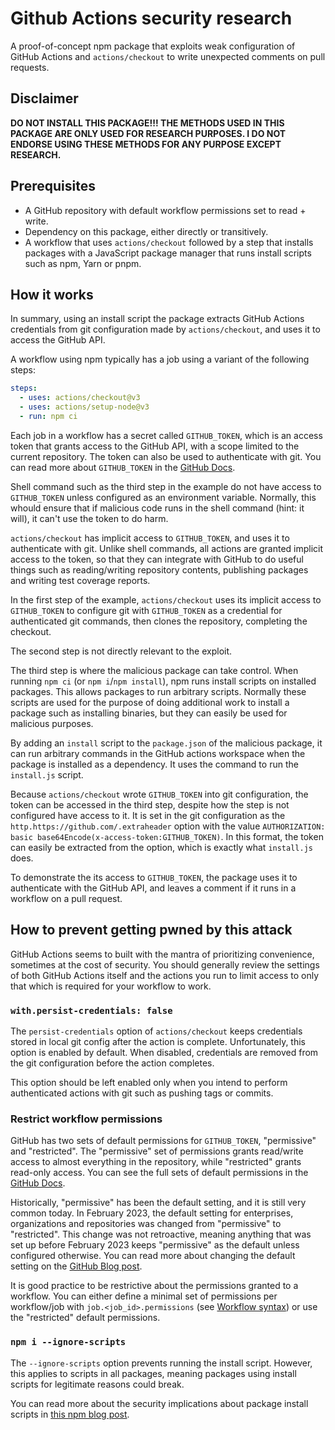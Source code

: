 # Github Actions security research

A proof-of-concept npm package that exploits weak configuration of GitHub Actions and `actions/checkout` to write unexpected comments on pull requests.

## Disclaimer

**DO NOT INSTALL THIS PACKAGE!!! THE METHODS USED IN THIS PACKAGE ARE ONLY USED FOR RESEARCH PURPOSES. I DO NOT ENDORSE USING THESE METHODS FOR ANY PURPOSE EXCEPT RESEARCH.**

## Prerequisites

- A GitHub repository with default workflow permissions set to read + write.
- Dependency on this package, either directly or transitively.
- A workflow that uses `actions/checkout` followed by a step that installs packages with a JavaScript package manager that runs install scripts such as npm, Yarn or pnpm.

## How it works

In summary, using an install script the package extracts GitHub Actions credentials from git configuration made by `actions/checkout`, and uses it to access the GitHub API.

A workflow using npm typically has a job using a variant of the following steps:

```yaml
steps:
  - uses: actions/checkout@v3
  - uses: actions/setup-node@v3
  - run: npm ci
```

Each job in a workflow has a secret called `GITHUB_TOKEN`, which is an access token that grants access to the GitHub API, with a scope limited to the current repository. The token can also be used to authenticate with git. You can read more about `GITHUB_TOKEN` in the [GitHub Docs](https://docs.github.com/en/actions/security-guides/automatic-token-authentication).

Shell command such as the third step in the example do not have access to `GITHUB_TOKEN` unless configured as an environment variable. Normally, this whould ensure that if malicious code runs in the shell command (hint: it will), it can't use the token to do harm.

`actions/checkout` has implicit access to `GITHUB_TOKEN`, and uses it to authenticate with git. Unlike shell commands, all actions are granted implicit access to the token, so that they can integrate with GitHub to do useful things such as reading/writing repository contents, publishing packages and writing test coverage reports.

In the first step of the example, `actions/checkout` uses its implicit access to `GITHUB_TOKEN` to configure git with `GITHUB_TOKEN` as a credential for authenticated git commands, then clones the repository, completing the checkout.

The second step is not directly relevant to the exploit.

The third step is where the malicious package can take control. When running `npm ci` (or `npm i`/`npm install`), npm runs install scripts on installed packages. This allows packages to run arbitrary scripts. Normally these scripts are used for the purpose of doing additional work to install a package such as installing binaries, but they can easily be used for malicious purposes.

By adding an `install` script to the `package.json` of the malicious package, it can run arbitrary commands in the GitHub actions workspace when the package is installed as a dependency. It uses the command to run the `install.js` script.

Because `actions/checkout` wrote `GITHUB_TOKEN` into git configuration, the token can be accessed in the third step, despite how the step is not configured have access to it. It is set in the git configuration as the `http.https://github.com/.extraheader` option with the value `AUTHORIZATION: basic base64Encode(x-access-token:GITHUB_TOKEN)`. In this format, the token can easily be extracted from the option, which is exactly what `install.js` does.

To demonstrate the its access to `GITHUB_TOKEN`, the package uses it to authenticate with the GitHub API, and leaves a comment if it runs in a workflow on a pull request.

## How to prevent getting pwned by this attack

GitHub Actions seems to built with the mantra of prioritizing convenience, sometimes at the cost of security. You should generally review the settings of both GitHub Actions itself and the actions you run to limit access to only that which is required for your workflow to work.

### `with.persist-credentials: false`

The `persist-credentials` option of `actions/checkout` keeps credentials stored in local git config after the action is complete. Unfortunately, this option is enabled by default. When disabled, credentials are removed from the git configuration before the action completes.

This option should be left enabled only when you intend to perform authenticated actions with git such as pushing tags or commits.

### Restrict workflow permissions

GitHub has two sets of default permissions for `GITHUB_TOKEN`, "permissive" and "restricted". The "permissive" set of permissions grants read/write access to almost everything in the repository, while "restricted" grants read-only access. You can see the full sets of default permissions in the [GitHub Docs](https://docs.github.com/en/actions/security-guides/automatic-token-authentication#permissions-for-the-github_token).

Historically, "permissive" has been the default setting, and it is still very common today. In February 2023, the default setting for enterprises, organizations and repositories was changed from "permissive" to "restricted". This change was not retroactive, meaning anything that was set up before February 2023 keeps "permissive" as the default unless configured otherwise. You can read more about changing the default setting on the [GitHub Blog post](https://github.blog/changelog/2023-02-02-github-actions-updating-the-default-github_token-permissions-to-read-only/).

It is good practice to be restrictive about the permissions granted to a workflow. You can either define a minimal set of permissions per workflow/job with `job.<job_id>.permissions` (see [Workflow syntax](https://docs.github.com/en/actions/using-workflows/workflow-syntax-for-github-actions#jobsjob_idpermissions)) or use the "restricted" default permissions.

### `npm i --ignore-scripts`

The `--ignore-scripts` option prevents running the install script. However, this applies to scripts in all packages, meaning packages using install scripts for legitimate reasons could break.

You can read more about the security implications about package install scripts in [this npm blog post](https://blog.npmjs.org/post/141702881055/package-install-scripts-vulnerability).
